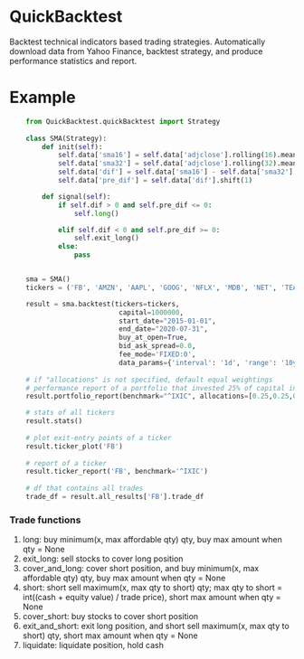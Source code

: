 # QuickBacktest

Backtest technical indicators based trading strategies.
Automatically download data from Yahoo Finance, backtest strategy, and produce performance statistics and report.

# Example
```python
    from QuickBacktest.quickBacktest import Strategy
    
    class SMA(Strategy):
        def init(self):
            self.data['sma16'] = self.data['adjclose'].rolling(16).mean()
            self.data['sma32'] = self.data['adjclose'].rolling(32).mean()
            self.data['dif'] = self.data['sma16'] - self.data['sma32']
            self.data['pre_dif'] = self.data['dif'].shift(1)

        def signal(self):
            if self.dif > 0 and self.pre_dif <= 0:
                self.long()

            elif self.dif < 0 and self.pre_dif >= 0:
                self.exit_long()
            else:
                pass


    sma = SMA()
    tickers = ('FB', 'AMZN', 'AAPL', 'GOOG', 'NFLX', 'MDB', 'NET', 'TEAM', 'CRM')

    result = sma.backtest(tickers=tickers,
                           capital=1000000,
                           start_date="2015-01-01",
                           end_date="2020-07-31",
                           buy_at_open=True,
                           bid_ask_spread=0.0,
                           fee_mode='FIXED:0',
                           data_params={'interval': '1d', 'range': '10y'})
                      
    # if "allocations" is not specified, default equal weightings
    # performance report of a portfolio that invested 25% of capital in each ticker
    result.portfolio_report(benchmark="^IXIC", allocations=[0.25,0.25,0.25,0.25])

    # stats of all tickers
    result.stats()
    
    # plot exit-entry points of a ticker
    result.ticker_plot('FB')
    
    # report of a ticker
    result.ticker_report('FB', benchmark='^IXIC')
    
    # df that contains all trades
    trade_df = result.all_results['FB'].trade_df
```

### Trade functions
1. long: buy minimum(x, max affordable qty) qty, buy max amount when qty = None
2. exit_long: sell stocks to cover long position
3. cover_and_long: cover short position, and buy minimum(x, max affordable qty) qty, buy max amount when qty = None
4. short: short sell maximum(x, max qty to short) qty; max qty to short = int((cash + equity value) / trade price), short max amount when qty = None
5. cover_short: buy stocks to cover short position
6. exit_and_short: exit long position, and short sell maximum(x, max qty to short) qty, short max amount when qty = None
7. liquidate: liquidate position, hold cash



